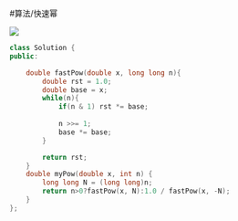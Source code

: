 #算法/快速幂

![](FigureBed%20🌄/Pasted/Pasted%20image%2020220604213557.png)


```cpp
class Solution {
public:

    double fastPow(double x, long long n){
        double rst = 1.0;
        double base = x;
        while(n){
            if(n & 1) rst *= base;
            
            n >>= 1;
            base *= base;
        }

        return rst;
    }
    double myPow(double x, int n) {
        long long N = (long long)n;
        return n>0?fastPow(x, N):1.0 / fastPow(x, -N);
    }
};
```